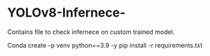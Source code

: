 # YOLOv8-Infernece-
Contains file to check infernece on custom trained model.


Conda create -p venv python==3.9 -y
pip install -r requirements.txt
